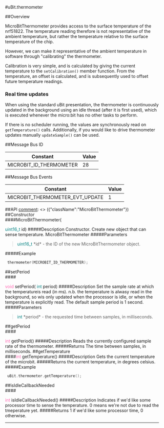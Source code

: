 #uBit.thermometer

##Overview

MicroBitThermometer provides access to the surface temperature of the nrf51822.
The temperature reading therefore is not representative of the ambient temperature,
but rather the temperature relative to the surface temperature of the chip.

However, we can make it representative of the ambient temperature in software
through "calibrating" the thermometer.

Calibration is very simple, and is calculated by giving the current temperature
to the `setCalibration()` member function. From the temperature, an offset is
calculated, and is subsequently used to offset future temperature readings.


### Real time updates

When using the standard uBit presentation, the thermometer is continuously updated
in the background using an idle thread (after it is first used), which is executed
whenever the micro:bit has no other tasks to perform.

If there is no scheduler running, the values are synchronously read on `getTemperature()`
calls. Additionally, if you would like to drive thermometer updates manually `updateSample()`
can be used.

##Message Bus ID

| Constant | Value |
| ------------- |-------------|
| MICROBIT_ID_THERMOMETER | 28 |

##Message Bus Events

| Constant | Value |
| ------------- |-------------|
| MICROBIT_THERMOMETER_EVT_UPDATE | 1 |

##API
[comment]: <> ({"className":"MicroBitThermometer"})
##Constructor
<br/>
####MicroBitThermometer( <div style='color:#008080; display:inline-block'>uint16_t</div> id)
#####Description
Constructor. Create new object that can sense temperature.  MicroBitThermometer
#####Parameters

>  <div style='color:#008080; display:inline-block'>uint16_t</div> *id* - the ID of the new  MicroBitThermometer  object.
#####Example
```c++
 thermometer(MICROBIT_ID_THERMOMETER);

```
##setPeriod
<br/>
####<div style='color:#FF69B4; display:inline-block'>void</div> setPeriod( <div style='color:#008080; display:inline-block'>int</div> period)
#####Description
Set the sample rate at which the temperatureis read (in ms). n.b. the temperature is alwasy read in the background, so wis only updated when the processor is idle, or when the temperature is explicitly read. The default sample period is 1 second.
#####Parameters

>  <div style='color:#008080; display:inline-block'>int</div> *period* - the requested time between samples, in milliseconds.
##getPeriod
<br/>
####<div style='color:#FF69B4; display:inline-block'>int</div> getPeriod()
#####Description
Reads the currently configured sample rate of the thermometer.
#####Returns
The time between samples, in milliseconds.
##getTemperature
<br/>
####<div style='color:#FF69B4; display:inline-block'>int</div> getTemperature()
#####Description
Gets the current temperature of the microbit.
#####Returns
the current temperature, in degrees celsius.
#####Example
```c++
 uBit.thermometer.getTemperature();

```
##isIdleCallbackNeeded
<br/>
####<div style='color:#FF69B4; display:inline-block'>int</div> isIdleCallbackNeeded()
#####Description
Indicates if we'd like some processor time to sense the temperature. 0 means we're not due to read the tmeperature yet.
#####Returns
1 if we'd like some processor time, 0 otherwise.
____
[comment]: <> ({"end":"MicroBitThermometer"})
